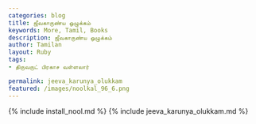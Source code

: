 ```yaml
---  
categories: blog  
title: ஜீவகாருண்ய ஒழுக்கம்
keywords: More, Tamil, Books  
description: ஜீவகாருண்ய ஒழுக்கம்
author: Tamilan  
layout: Ruby  
tags:     
- திருவருட் பிரகாச வள்ளலார்

permalink: jeeva_karunya_olukkam  
featured: /images/noolkal_96_6.png  
---  
```

{% include install_nool.md %} 
{% include jeeva_karunya_olukkam.md %} 

